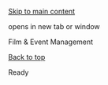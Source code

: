 [Skip to main content](https://www.pittsburghpa.gov/Resident-Services/A-Z-Frequently-Visited/Film-Event-Management#main-content)

opens in new tab or window

Film & Event Management

[Back to top](https://www.pittsburghpa.gov/Resident-Services/A-Z-Frequently-Visited/Film-Event-Management#body-top)

Ready
